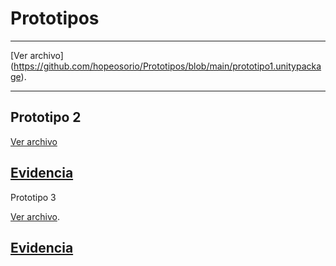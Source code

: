 # Prototipos
---

[Ver archivo] (https://github.com/hopeosorio/Prototipos/blob/main/prototipo1.unitypackage).

---
Prototipo 2
-
[Ver archivo](https://github.com/hopeosorio/Prototipos/blob/main/prototipo%202.unitypackage)

[Evidencia](https://github.com/user-attachments/files/17822702/Prototipo.2.pdf)
---
Prototipo 3

[Ver archivo](https://github.com/hopeosorio/Prototipos/blob/main/prototipo3.unitypackage).

[Evidencia](https://github.com/user-attachments/files/17347967/Prototipo3.pdf)
---
